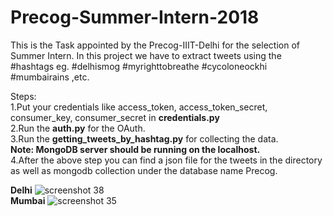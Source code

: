 # Precog-Summer-Intern-2018
This is the Task appointed by the Precog-IIIT-Delhi for the selection of Summer Intern. In this project we have to extract tweets using the #hashtags eg. #delhismog #myrighttobreathe #cycoloneockhi #mumbairains ,etc.

Steps:<br>
 1.Put your credentials like access_token, access_token_secret, consumer_key, consumer_secret in <strong>credentials.py</strong><br>
 2.Run the <strong>auth.py</strong> for the OAuth.<br>
 3.Run the <strong>getting_tweets_by_hashtag.py</strong> for collecting the data.<br>
 <strong>Note: MongoDB server should be running on the localhost.</strong>
 <br>
 4.After the above step you can find a json file for the tweets in the directory as well as mongodb collection under the database name Precog.<br>
 
<strong>Delhi</strong>
![screenshot 38](https://user-images.githubusercontent.com/20018574/33933358-743830c0-e01b-11e7-981c-c9eeb809a26f.png)
<br>
<strong>Mumbai</strong>
![screenshot 35](https://user-images.githubusercontent.com/20018574/33928854-6178059a-e00d-11e7-99e7-d0a11223d45c.png)

